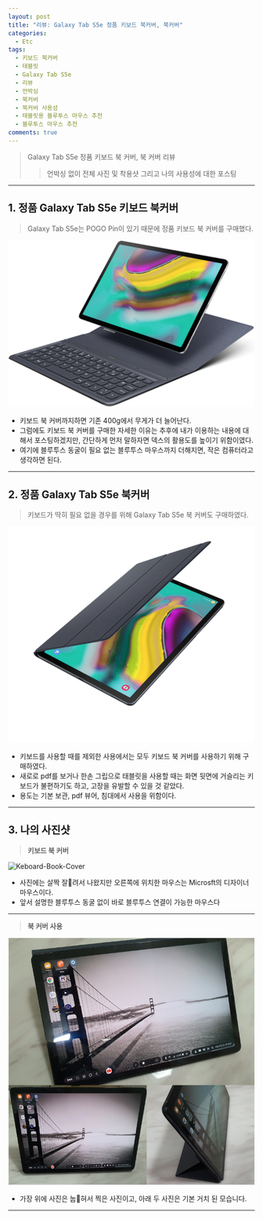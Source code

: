 ```yaml
---
layout: post
title: "리뷰: Galaxy Tab S5e 정품 키보드 북커버, 북커버"
categories:
  - Etc
tags:
  - 키보드 북커버
  - 태블릿
  - Galaxy Tab S5e
  - 리뷰
  - 언박싱
  - 북커버
  - 북커버 사용성
  - 태블릿용 블루투스 마우스 추천
  - 블루투스 마우스 추천
comments: true
---
```

> Galaxy Tab S5e 정품 키보드 북 커버, 북 커버 리뷰
>> 언박싱 없이 전체 사진 및 착용샷 그리고 나의 사용성에 대한 포스팅 

---

## 1. 정품 Galaxy Tab S5e 키보드 북커버 

> Galaxy Tab S5e는 POGO Pin이 있기 때문에 정품 키보드 북 커버를 구매했다. 

 ![TabS5e-keyboard-Book-Cover](/files/post_img/TabS5e-Keyboard-Book-Cover.jpg)

- 키보드 북 커버까지하면 기존 400g에서 무게가 더 늘어난다.  
- 그럼에도 키보드 북 커버를 구매한 자세한 이유는 추후에 내가 이용하는 내용에 대해서 포스팅하겠지만, 간단하게 먼저 말하자면 덱스의 활용도를 높이기 위함이였다. 
- 여기에 블루투스 동굴이 필요 없는 블루투스 마우스까지 더해지면, 작은 컴퓨터라고 생각하면 된다. 

---

## 2. 정품 Galaxy Tab S5e 북커버

> 키보드가 딱히 필요 없을 경우를 위해 Galaxy Tab S5e 북 커버도 구매하였다. 

 ![TabS5e-Book-Cover](/files/post_img/TabS5e-Book-Cover.jpg)

- 키보드를 사용할 때를 제외한 사용에서는 모두 키보드 북 커버를 사용하기 위해 구매하였다. 
- 새로로 pdf를 보거나 한손 그립으로 태블릿을 사용할 때는 화면 뒷면에 거슬리는 키보드가 불편하기도 하고, 고장을 유발할 수 있을 것 같았다. 
- 용도는 기본 보관, pdf 뷰어, 침대에서 사용을 위함이다. 

---
## 3. 나의 사진샷 

> **키보드 북 커버**

![Keboard-Book-Cover](/files/post_img/My-Keyboard-Book-Cover.jpg)

 - 사진에는 살짝 잘려서 나왔지만 오른쪽에 위치한 마우스는 Microsft의 디자이너 마우스이다. 
 - 앞서 설명한 블루투스 동굴 없이 바로 블루투스 연결이 가능한 마우스다

---

> **북 커버 사용** 

![Book-Cover](/files/post_img/My-Book-Cover.jpg)
 
 - 가장 위에 사진은 눕혀서 찍은 사진이고, 아래 두 사진은 기본 거치 된 모습니다. 
 
 ---
 